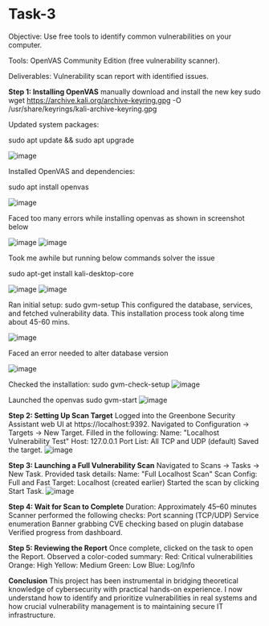 # Task-3

Objective: Use free tools to identify common vulnerabilities on your computer.

Tools: OpenVAS Community Edition (free vulnerability scanner).
 
Deliverables: Vulnerability scan report with identified issues.

**Step 1: Installing OpenVAS**
manually download and install the new key
sudo wget https://archive.kali.org/archive-keyring.gpg -O /usr/share/keyrings/kali-archive-keyring.gpg

Updated system packages:

sudo apt update && sudo apt upgrade

![image](https://github.com/user-attachments/assets/3cb5a30d-fec5-413e-9773-d1913b120a33)


Installed OpenVAS and dependencies:

sudo apt install openvas

![image](https://github.com/user-attachments/assets/a1700af2-e71a-4df6-b8ac-76b5fc467339)

Faced too many errors while installing openvas as shown in screenshot below

![image](https://github.com/user-attachments/assets/592e3657-defc-436a-b034-4be106ba0153)
![image](https://github.com/user-attachments/assets/7dc68878-857e-4bee-956d-e130767fdd20)

Took me awhile but running below commands solver the issue

sudo apt-get install kali-desktop-core

![image](https://github.com/user-attachments/assets/d3288eea-0c26-4b00-a61a-58816a4d2559)
![image](https://github.com/user-attachments/assets/afba0940-1a8a-4076-858e-021f3751eadf)

Ran initial setup:
sudo gvm-setup
This configured the database, services, and fetched vulnerability data.
This installation process took along time about 45-60 mins.

![image](https://github.com/user-attachments/assets/be5c2ec2-d058-41a1-a8c3-d1f6be80e1e1)

Faced an error needed to alter database version

![image](https://github.com/user-attachments/assets/c41ce6f4-7d9b-4fec-99a9-9b5a291d45f8)


Checked the installation:
sudo gvm-check-setup
![image](https://github.com/user-attachments/assets/d412cd7e-cc28-4dcf-813f-a4232a09fd24)

Launched the openvas
sudo gvm-start
![image](https://github.com/user-attachments/assets/45d5e774-97a3-4981-8e60-05e960b0b910)


**Step 2: Setting Up Scan Target**
Logged into the Greenbone Security Assistant web UI at https://localhost:9392.
Navigated to Configuration → Targets → New Target.
Filled in the following:
Name: "Localhost Vulnerability Test"
Host: 127.0.0.1
Port List: All TCP and UDP (default)
Saved the target.
![image](https://github.com/user-attachments/assets/fe0b87fd-47d6-46c1-925d-7acb3b7c1a0a)


**Step 3: Launching a Full Vulnerability Scan**
Navigated to Scans → Tasks → New Task.
Provided task details:
Name: "Full Localhost Scan"
Scan Config: Full and Fast
Target: Localhost (created earlier)
Started the scan by clicking Start Task.
![image](https://github.com/user-attachments/assets/068c405f-aaa1-4356-9318-4b6d0e7a3adc)


**Step 4: Wait for Scan to Complete**
Duration: Approximately 45–60 minutes
Scanner performed the following checks:
Port scanning (TCP/UDP)
Service enumeration
Banner grabbing
CVE checking based on plugin database
Verified progress from dashboard.

**Step 5: Reviewing the Report**
Once complete, clicked on the task to open the Report.
Observed a color-coded summary:
Red: Critical vulnerabilities
Orange: High
Yellow: Medium
Green: Low
Blue: Log/Info


**Conclusion**
This project has been instrumental in bridging theoretical knowledge of cybersecurity with practical hands-on experience. I now understand how to identify and prioritize vulnerabilities in real systems and how crucial vulnerability management is to maintaining secure IT infrastructure.
